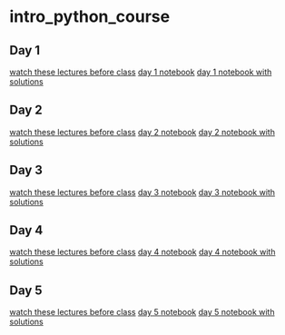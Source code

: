 # intro_python_course

## Day 1
[watch these lectures before class]()
[day 1 notebook]() 
[day 1 notebook with solutions]()

## Day 2
[watch these lectures before class]()
[day 2 notebook]() 
[day 2 notebook with solutions]()

## Day 3
[watch these lectures before class]()
[day 3 notebook]() 
[day 3 notebook with solutions]()

## Day 4
[watch these lectures before class]()
[day 4 notebook]() 
[day 4 notebook with solutions]()

## Day 5
[watch these lectures before class]()
[day 5 notebook]() 
[day 5 notebook with solutions]()

